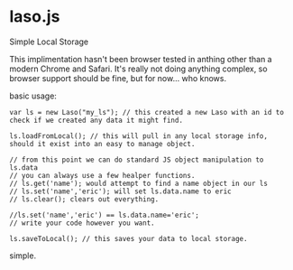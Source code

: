 laso.js
=======

Simple Local Storage 

This implimentation hasn't been browser tested in anthing other than a modern Chrome and Safari. It's really not doing anything complex, so browser support should be fine, but for now... who knows.

basic usage:
	
	var ls = new Laso("my_ls");	// this created a new Laso with an id to check if we created any data it might find.

	ls.loadFromLocal(); // this will pull in any local storage info, should it exist into an easy to manage object.

	// from this point we can do standard JS object manipulation to ls.data
	// you can always use a few healper functions.
	// ls.get('name'); would attempt to find a name object in our ls
	// ls.set('name','eric'); will set ls.data.name to eric
	// ls.clear(); clears out everything.

	//ls.set('name','eric') == ls.data.name='eric'; 
	// write your code however you want.

	ls.saveToLocal(); // this saves your data to local storage.

simple.